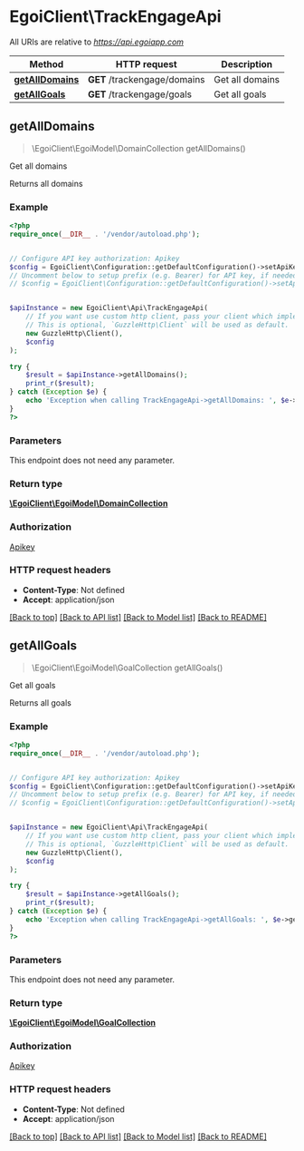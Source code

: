 # EgoiClient\TrackEngageApi

All URIs are relative to *https://api.egoiapp.com*

Method | HTTP request | Description
------------- | ------------- | -------------
[**getAllDomains**](TrackEngageApi.md#getAllDomains) | **GET** /trackengage/domains | Get all domains
[**getAllGoals**](TrackEngageApi.md#getAllGoals) | **GET** /trackengage/goals | Get all goals



## getAllDomains

> \EgoiClient\EgoiModel\DomainCollection getAllDomains()

Get all domains

Returns all domains

### Example

```php
<?php
require_once(__DIR__ . '/vendor/autoload.php');


// Configure API key authorization: Apikey
$config = EgoiClient\Configuration::getDefaultConfiguration()->setApiKey('Apikey', 'YOUR_API_KEY');
// Uncomment below to setup prefix (e.g. Bearer) for API key, if needed
// $config = EgoiClient\Configuration::getDefaultConfiguration()->setApiKeyPrefix('Apikey', 'Bearer');


$apiInstance = new EgoiClient\Api\TrackEngageApi(
    // If you want use custom http client, pass your client which implements `GuzzleHttp\ClientInterface`.
    // This is optional, `GuzzleHttp\Client` will be used as default.
    new GuzzleHttp\Client(),
    $config
);

try {
    $result = $apiInstance->getAllDomains();
    print_r($result);
} catch (Exception $e) {
    echo 'Exception when calling TrackEngageApi->getAllDomains: ', $e->getMessage(), PHP_EOL;
}
?>
```

### Parameters

This endpoint does not need any parameter.

### Return type

[**\EgoiClient\EgoiModel\DomainCollection**](../Model/DomainCollection.md)

### Authorization

[Apikey](../../README.md#Apikey)

### HTTP request headers

- **Content-Type**: Not defined
- **Accept**: application/json

[[Back to top]](#) [[Back to API list]](../../README.md#documentation-for-api-endpoints)
[[Back to Model list]](../../README.md#documentation-for-models)
[[Back to README]](../../README.md)


## getAllGoals

> \EgoiClient\EgoiModel\GoalCollection getAllGoals()

Get all goals

Returns all goals

### Example

```php
<?php
require_once(__DIR__ . '/vendor/autoload.php');


// Configure API key authorization: Apikey
$config = EgoiClient\Configuration::getDefaultConfiguration()->setApiKey('Apikey', 'YOUR_API_KEY');
// Uncomment below to setup prefix (e.g. Bearer) for API key, if needed
// $config = EgoiClient\Configuration::getDefaultConfiguration()->setApiKeyPrefix('Apikey', 'Bearer');


$apiInstance = new EgoiClient\Api\TrackEngageApi(
    // If you want use custom http client, pass your client which implements `GuzzleHttp\ClientInterface`.
    // This is optional, `GuzzleHttp\Client` will be used as default.
    new GuzzleHttp\Client(),
    $config
);

try {
    $result = $apiInstance->getAllGoals();
    print_r($result);
} catch (Exception $e) {
    echo 'Exception when calling TrackEngageApi->getAllGoals: ', $e->getMessage(), PHP_EOL;
}
?>
```

### Parameters

This endpoint does not need any parameter.

### Return type

[**\EgoiClient\EgoiModel\GoalCollection**](../Model/GoalCollection.md)

### Authorization

[Apikey](../../README.md#Apikey)

### HTTP request headers

- **Content-Type**: Not defined
- **Accept**: application/json

[[Back to top]](#) [[Back to API list]](../../README.md#documentation-for-api-endpoints)
[[Back to Model list]](../../README.md#documentation-for-models)
[[Back to README]](../../README.md)

